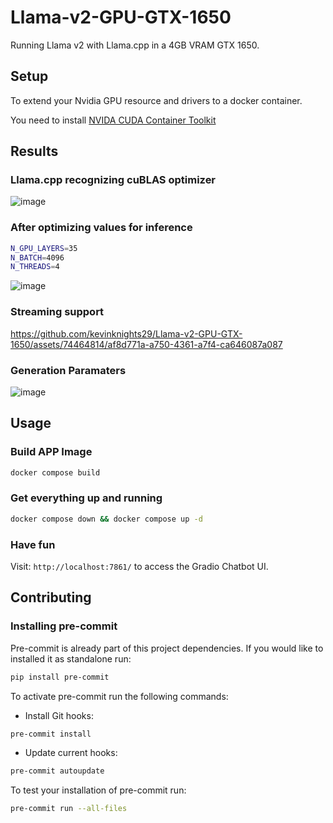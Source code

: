 # Llama-v2-GPU-GTX-1650

Running Llama v2 with Llama.cpp in a 4GB VRAM GTX 1650.

## Setup

To extend your Nvidia GPU resource and drivers to a docker container.

You need to install [NVIDA CUDA Container Toolkit](https://github.com/NVIDIA/nvidia-container-toolkit)

## Results

### Llama.cpp recognizing cuBLAS optimizer

![image](https://github.com/kevinknights29/Llama-v2-GPU-GTX-1650/assets/74464814/d9a0a31c-1f11-48af-a12a-6ebf39dad33d)

### After optimizing values for inference

```bash
N_GPU_LAYERS=35
N_BATCH=4096
N_THREADS=4
```

![image](https://github.com/kevinknights29/Llama-v2-GPU-GTX-1650/assets/74464814/2ae60757-feef-433c-b1c0-65c24bcf21cc)

### Streaming support

<https://github.com/kevinknights29/Llama-v2-GPU-GTX-1650/assets/74464814/af8d771a-a750-4361-a7f4-ca646087a087>

### Generation Paramaters

![image](https://github.com/kevinknights29/Llama-v2-GPU-GTX-1650/assets/74464814/79c99e90-5531-4f0a-a082-25610737c0d9)

## Usage

### Build APP Image

```bash
docker compose build
```

### Get everything up and running

```bash
docker compose down && docker compose up -d
```

### Have fun

Visit: `http://localhost:7861/` to access the Gradio Chatbot UI.

## Contributing

### Installing pre-commit

Pre-commit is already part of this project dependencies.
If you would like to installed it as standalone run:

```bash
pip install pre-commit
```

To activate pre-commit run the following commands:

- Install Git hooks:

```bash
pre-commit install
```

- Update current hooks:

```bash
pre-commit autoupdate
```

To test your installation of pre-commit run:

```bash
pre-commit run --all-files
```
